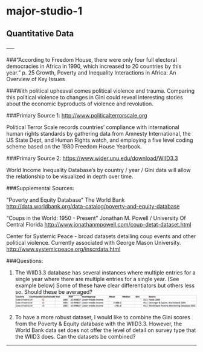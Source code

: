 # major-studio-1

## Quantitative Data

–––

###“According to Freedom House, there were only four full electoral democracies in Africa in 1990, which increased to 20 countries by this year.” 
p. 25 Growth, Poverty and Inequality Interactions in Africa: An Overview of Key Issues

###With political upheaval comes political violence and trauma. Comparing this political violence to changes in Gini could reveal interesting stories about the economic byproducts of violence and revolution.

###Primary Source 1:
http://www.politicalterrorscale.org

Political Terror Scale records countries’ compliance with international human rights standards by gathering data from Amnesty International, the US State Dept, and Human Rights watch, and employing a five level coding scheme based on the 1980 Freedom House Yearbook.

###Primary Source 2:
https://www.wider.unu.edu/download/WIID3.3

World Income Inequality Database’s by country / year / Gini data will allow the relationship to be visualized in depth over time.

###Supplemental Sources:

"Poverty and Equity Database" The World Bank 
http://data.worldbank.org/data-catalog/poverty-and-equity-database

“Coups in the World: 1950 - Present” Jonathan M. Powell  / University Of Central Florida
 http://www.jonathanmpowell.com/coup-detat-dataset.html

Center for Systemic Peace - broad datasets detailing coup events and other political violence.
Currently associated with George Mason University.
http://www.systemicpeace.org/inscrdata.html

###Questions:
1. The WIID3.3 database has several instances where multiple entries for a single year where there are multiple entries for a single year. (See example below) Some of these have clear differentiators but others less so. Should these be averaged?
![Alt text](multipleEntries.png?raw=true "Optional Title")

2. To have a more robust dataset, I would like to combine the Gini scores from the Poverty & Equity database with the WIID3.3. However, the World Bank data set does not offer the level of detail on survey type that the WIID3 does. Can the datasets be combined?

___
